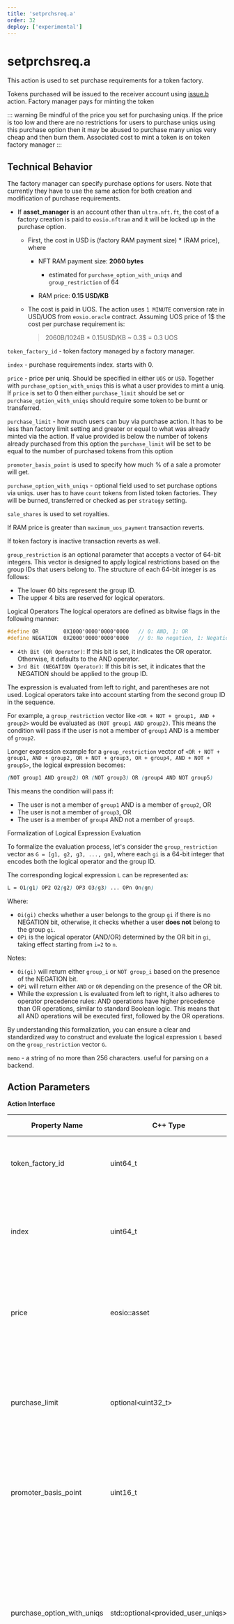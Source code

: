 ```yaml
---
title: 'setprchsreq.a'
order: 32
deploy: ['experimental']
---
```


# setprchsreq.a

This action is used to set purchase requirements for a token factory.

Tokens purchased will be issued to the receiver account using [issue.b](./issue.b.md) action. Factory manager pays for minting the token

::: warning
Be mindful of the price you set for purchasing uniqs. If the price is too low and there are no restrictions for users to purchase uniqs using this purchase option then it may be abused to purchase many uniqs very cheap and then burn them. Associated cost to mint a token is on token factory manager
:::

## Technical Behavior

The factory manager can specify purchase options for users. Note that currently they have to use the same action for both creation and modification of purchase requirements.

-   If **asset_manager** is an account other than `ultra.nft.ft`, the cost of a factory creation is paid to `eosio.nftram` and it will be locked up in the purchase option.

    -   First, the cost in USD is (factory RAM payment size) \* (RAM price), where

        -   NFT RAM payment size: **2060 bytes**

            - estimated for `purchase_option_with_uniqs` and `group_restriction` of 64

        -   RAM price: **0.15 USD/KB**

    -   The cost is paid in UOS. The action uses `1 MINUTE` conversion rate in USD/UOS from `eosio.oracle` contract. Assuming UOS price of 1\$ the cost per purchase requirement is:
        > 2060B/1024B \* 0.15USD/KB ~ 0.3$ = 0.3 UOS

`token_factory_id` - token factory managed by a factory manager.

`index` - purchase requirements index. starts with 0.

`price` - price per uniq. Should be specified in either `UOS` or `USD`. Together with `purchase_option_with_uniqs` this is what a user provides to mint a uniq. If `price` is set to 0 then either `purchase_limit` should be set or `purchase_option_with_uniqs` should require some token to be burnt or transferred.

`purchase_limit` - how much users can buy via purchase action. It has to be less than factory limit setting and greater or equal to what was already minted via the action. If value provided is below the number of tokens already purchased from this option the `purchase_limit` will be set to be equal to the number of purchased tokens from this option

`promoter_basis_point` is used to specify how much % of a sale a promoter will get.

`purchase_option_with_uniqs` - optional field used to set purchase options via uniqs. user has to have `count` tokens from listed token factories. They will be burned, transferred or checked as per `strategy` setting.

`sale_shares` is used to set royalties.

If RAM price is greater than `maximum_uos_payment` transaction reverts.

If token factory is inactive transaction reverts as well.

`group_restriction` is an optional parameter that accepts a vector of 64-bit integers. This vector is designed to apply logical restrictions based on the group IDs that users belong to. The structure of each 64-bit integer is as follows:

* The lower 60 bits represent the group ID.
* The upper 4 bits are reserved for logical operators.

Logical Operators
The logical operators are defined as bitwise flags in the following manner:

```scss
#define OR        0X1000'0000'0000'0000   // 0: AND, 1: OR
#define NEGATION  0X2000'0000'0000'0000   // 0: No negation, 1: Negation
```

* `4th Bit (OR Operator)`: If this bit is set, it indicates the OR operator. Otherwise, it defaults to the AND operator.
* `3rd Bit (NEGATION Operator)`: If this bit is set, it indicates that the NEGATION should be applied to the group ID.

The expression is evaluated from left to right, and parentheses are not used. Logical operators take into account starting from the second group ID in the sequence.

For example, a `group_restriction` vector like `<OR + NOT + group1, AND + group2>` would be evaluated as `(NOT group1 AND group2)`. This means the condition will pass if the user is not a member of `group1` AND is a member of `group2`.

Longer expression example for a `group_restriction` vector of `<OR + NOT + group1, AND + group2, OR + NOT + group3, OR + group4, AND + NOT + group5>`, the logical expression becomes:

```css
(NOT group1 AND group2) OR (NOT group3) OR (group4 AND NOT group5)
```

This means the condition will pass if:

* The user is not a member of `group1` AND is a member of `group2`, OR
* The user is not a member of `group3`, OR
* The user is a member of `group4` AND not a member of `group5`.


Formalization of Logical Expression Evaluation

To formalize the evaluation process, let's consider the `group_restriction` vector as `G = [g1, g2, g3, ..., gn]`, where each `gi` is a 64-bit integer that encodes both the logical operator and the group ID.

The corresponding logical expression `L` can be represented as:

```scss
L = O1(g1) OP2 O2(g2) OP3 O3(g3) ... OPn On(gn)

```

Where:

* `Oi(gi)` checks whether a user belongs to the group `gi` if there is no NEGATION bit, otherwise, it checks whether a user **does not** belong to the group `gi`.
* `OPi` is the logical operator (AND/OR) determined by the OR bit in `gi`, taking effect starting from `i=2` to `n`.

Notes:

* `Oi(gi)` will return either `group_i` or `NOT group_i` based on the presence of the NEGATION bit.
* `OPi` will return either `AND` or `OR` depending on the presence of the OR bit.
* While the expression `L` is evaluated from left to right, it also adheres to operator precedence rules: AND operations have higher precedence than OR operations, similar to standard Boolean logic. This means that all AND operations will be executed first, followed by the OR operations.

By understanding this formalization, you can ensure a clear and standardized way to construct and evaluate the logical expression `L` based on the `group_restriction` vector `G`.

`memo` - a string of no more than 256 characters. useful for parsing on a backend.

## Action Parameters

**Action Interface**

| Property Name              | C++ Type                            | JavaScript Type | Description                                                                                                                                                                                                                                          |
| -------------------------- | ----------------------------------- | --------------- | ---------------------------------------------------------------------------------------------------------------------------------------------------------------------------------------------------------------------------------------------------- |
| token_factory_id           | uint64_t                            | number          | ID of the factory to add (or update) purchase option to                                                                                                                                                                                              |
| index                      | uint64_t                            | number          | Index of the purchase option. Multiple purchase options can be added to a single factory                                                                                                                                                             |
| price                      | eosio::asset                        | string          | Price of the Uniqs from this purchase option either in UOS or USD. Can also set 0 price                                                                                                                                                              |
| purchase_limit             | optional\<uint32_t>                 | number / null   | Maximum number of Uniqs that can be purchased from this purchase option. Must not exceed factory minting limit                                                                                                                                       |
| promoter_basis_point       | uint16_t                            | number          | UOS share received by the promoter with each purchase done for this option. Specified in basis points                                                                                                                                                |
| purchase_option_with_uniqs | std::optional\<provided_user_uniqs> | Object / null   | Optional feature that allows the purchase option to require user to own uniqs from specific factories or to pay with uniqs from specific factories. Refer to a link below for more details                                                           |
| sale_shares                | std::vector\<sale_share>            | Array           | A vector of [account, share] pairs setting the share each account receives during the purchase                                                                                                                                                       |
| maximum_uos_payment        | optional\<eosio::asset>             | asset / null    | Maximum amount of UOS manager allows to be take for the creation of the purchase option. Since the price is fixed in USD the equivalent UOS payment may fluctuate. Using this option will prevent the manager from paying more then he is willing to |
| group_restriction          | optional<uint64_t_vector>           | Array / null    | Vector of 64-bit integers specifying logical restrictions based on group membership. Follows specific logical operator rules as outlined above.                                                                                                      |
| purchase_window_start      | std::optional\<time_point_sec>      | string / null   | Start time of purchase window (optional)                                                                                                                                                                                                             |
| purchase_window_end        | std::optional\<time_point_sec>      | string / null   | End time of purchase window (optional)                                                                                                                                                                                                               |
| memo                       | std::string                         | string          | A short operation description                                                                                                                                                                                                                        |

**purchase_requirement_with_uniqs option breakdown**

Refer to [fctrprchs.a](../nft-tables.md#fctrprchs-a)

**uniqs_count type breakdown**

Refer to [fctrprchs.a](../nft-tables.md#fctrprchs-a)

### Example Usage of the parameter ```"group_restriction"```

The logical operators' values are defined as
- **OR**: 0X1000'0000'0000'0000, or 1152921504606846976 in decimal.
- **NEGATION**: 0X2000'0000'0000'0000, or 2305843009213693952 in decimal.
- **AND**: 0, This is implicit. It can be ignored since it's 0.
- **NO NEGATION**: 0, This is also implicit. It can also be ignored since it's 0.

 Let's say we have two user groups
 - Group1_ID = 1
 - Group2_ID = 2

#### Use cases
1. no group requriement.
    - parameter value ``` "group_restriction": [] ```
2. users belong to Group1 and Group2 can purchase from this option
    - logical expression: Group1 & Group2
    - parameter calculation
        * = [Group1_ID, Group2_ID]
        * = [1,2]
    - parameter value:  ``` "group_restriction": [1, 2] ```
3. users belong to either Group1 or Group2 can purchase form this option
    - logical expression: Group1 | Group2
    - parameter calculation
        * = [Group1_ID, OR + Group2_ID]
        * = [1, 1152921504606846976 + 2]
        * = [1, 1152921504606846978]
    - parameter value  ``` "group_restriction": [1, 1152921504606846978] ```
4. users not belong to Group1 but belong to Group2 can purchase form this option
    - logical expression: ~Group1 & Group2
    - parameter calculation
        * = [NEGATION + Group1_ID, Group2_ID]
        * = [2305843009213693952 + 1, 2]
        * = [2305843009213693953, 2]
    - parameter value  ``` "group_restriction": [2305843009213693953, 2] ```
5. users not belong to Group1 or not Group2 can purchase form this option
    - logical expression: ~Group1 | ~Group2
    - parameter calculation:
        * = [NEGATION + Group1_ID, OR + NEGATION + Group2_ID]
        * = [2305843009213693952 + 1, 1152921504606846976 + 2305843009213693952 + 2]
        * = [2305843009213693953, 3458764513820540930]
    - parameter value  ``` "group_restriction": [2305843009213693953, 3458764513820540930] ```



## CLI - cleos

```bash
cleos push action eosio.nft.ft setprchsreq.a '[
  {
    "token_factory_id": 100,
    "index": 1,
    "price": "50.00000000 UOS",
    "purchase_limit": 1,
    "promoter_basis_point": 100,
    "purchase_option_with_uniqs": {
      "transfer_tokens_receiver_account": null,
      "factories": [{
        "token_factory_id": 42,
        "count": 3,
        "strategy": 0
      }]
    },
    "sale_shares": [],
    "maximum_uos_payment": "2.00000000 UOS",
    "group_restriction": [2305843009213693953, 3458764513820540930],
    "purchase_window_start": "2023-09-18T13:21:10.724",
    "purchase_window_end": "2023-11-18T13:21:10.724",
    "memo": ""
  }
]' -p factory.manager
```

## JavaScript - eosjs

```js
await api.transact(
    {
        actions: [
            {
                account: 'eosio.nft.ft',
                name: 'setprchsreq.a',
                authorization: [{ actor: 'factory.manager', permission: 'active' }],
                data: {
                    purchase_option: {
                        token_factory_id: 100,
                        index: 1,
                        price: '50.00000000 UOS',
                        purchase_limit: 1,
                        promoter_basis_point: 100,
                        purchase_option_with_uniqs: {
                            transfer_tokens_receiver_account: null,
                            factories: [
                                {
                                    token_factory_id: 42,
                                    count: 3,
                                    strategy: 0,
                                },
                            ],
                        },
                        sale_shares: [],
                        maximum_uos_payment: '2.00000000 UOS',
                        group_restriction: [2305843009213693953, 3458764513820540930],
                        purchase_window_start: "2023-09-18T13:21:10.724",
                        purchase_window_end: "2023-11-18T13:21:10.724",
                        memo: '',
                    },
                },
            },
        ],
    },
    {
        blocksBehind: 3,
        expireSeconds: 30,
    }
);
```
